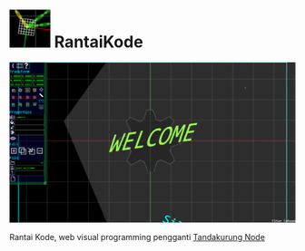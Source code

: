 # ![icon](img/RK0.png) RantaiKode
  
![tampilan gambar](img/welcome.png)  
  
Rantai Kode, web visual programming pengganti [Tandakurung Node](https://github.com/AngkasaMuhammad/TandakurungNode)  
  

